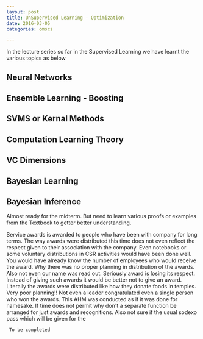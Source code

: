 ```yaml
---
layout: post
title: UnSupervised Learning - Optimization
date: 2016-03-05
categories: omscs

---
```


In the lecture series so far in the Supervised Learning we have learnt the various topics as below

## Neural Networks
## Ensemble Learning - Boosting
## SVMS or Kernal Methods
## Computation Learning Theory
## VC Dimensions
## Bayesian Learning
## Bayesian Inference


Almost ready for the midterm. But need to learn various proofs or examples from the Textbook to getter better understanding.

Service awards is awarded to people who have been with company for long terms. The way awards were distributed this time does not even reflect the respect given to their association with the company. Even notebooks or some voluntary distributions in CSR activities would have been done well. You would have already know the number of employees who would receive the award. Why there was no proper planning in distribution of the awards. Also not even our name was read out. Seriously award is losing its respect. Instead of giving such awards it would be better not to give an award. Literally the awards were distributed like how they donate foods in temples. Very poor planning!! Not even a leader congratulated even a single person who won the awards. This AHM was conducted as if it was done for namesake. If time does not permit why don't a separate function be arranged for just awards and recognitions. Also not sure if the usual sodexo pass which will be given for the 

` To be completed`